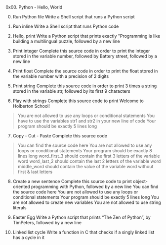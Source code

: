 0x00. Python - Hello, World

0. Run Python file
Write a Shell script that runs a Python script

1. Run inline
Write a Shell script that runs Python code

2. Hello, print
Write a Python script that prints exactly "Programming is like building a
multilingual puzzle, followed by a new line

3. Print integer
Complete this source code in order to print the integer stored in the variable number,
followed by Battery street, followed by a new line

4. Print float
Complete the source code in order to print the float stored in the
variable number with a precision of 2 digits

5. Print string
Complete this source code in order to print 3 times a string stored in the variable str,
followed by its first 9 characters

6. Play with strings
Complete this source code to print Welcome to Holberton School!
 > You are not allowed to use any loops or conditional statements
 > You have to use the variables str1 and str2 in your new line of code
 > Your program should be exactly 5 lines long

7. Copy - Cut - Paste
Complete this source code
 > You can find the source code here
 > You are not allowed to use any loops or conditional statements
 > Your program should be exactly 8 lines long
 > word_first_3 should contain the first 3 letters of the variable word
 > word_last_2 should contain the last 2 letters of the variable word
 > middle_word should contain the value of the variable word without first & last letters
8. Create a new sentence
Complete this source code to print object-oriented programming with Python,
followed by a new line
                        You can find the source code here
                        You are not allowed to use any loops or conditional statements
                        Your program should be exactly 5 lines long
                        You are not allowed to create new variables
                        You are not allowed to use string literals

9. Easter Egg
Write a Python script that prints “The Zen of Python”, by TimPeters,
followed by a new line

10. Linked list cycle
Write a function in C that checks if a singly linked list has a cycle in it
